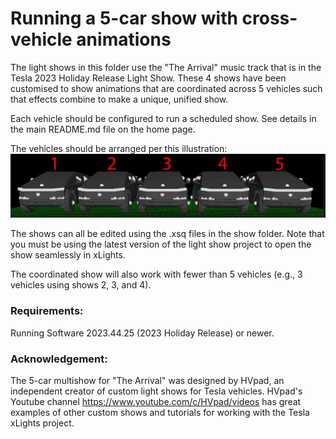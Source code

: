 # **Running a 5-car show with cross-vehicle animations**

The light shows in this folder use the "The Arrival" music track that is in the Tesla 2023 Holiday Release Light Show.
These 4
shows have been customised to show animations that are coordinated across 5 vehicles such that effects combine to make a unique, unified show.

Each vehicle should be configured to run a scheduled show. See details in the main README.md file on the home page.

The vehicles should be arranged per this illustration:
![Car Setup Graphic](Car_setup.jpg)

The shows can all be edited using the .xsq files in the show folder. Note that you must be using the latest version of the light show project to open the show seamlessly in xLights.

The coordinated show will also work with fewer than 5 vehicles (e.g., 3 vehicles using shows 2, 3, and 4).

### Requirements:
Running Software 2023.44.25 (2023 Holiday Release) or newer.

### Acknowledgement:
The 5-car multishow for "The Arrival" was designed by HVpad, an independent creator of custom light shows for Tesla vehicles.
HVpad's Youtube channel <a href="https://www.youtube.com/c/HVpad/videos">https://www.youtube.com/c/HVpad/videos has great examples of other custom shows and tutorials for working with the Tesla xLights project.
